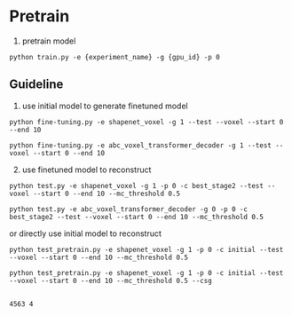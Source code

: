 # Pretrain

1. pretrain model

```
python train.py -e {experiment_name} -g {gpu_id} -p 0
```

## Guideline

1. use initial model to generate finetuned model

```
python fine-tuning.py -e shapenet_voxel -g 1 --test --voxel --start 0 --end 10

python fine-tuning.py -e abc_voxel_transformer_decoder -g 1 --test --voxel --start 0 --end 10
```

2. use finetuned model to reconstruct

```
python test.py -e shapenet_voxel -g 1 -p 0 -c best_stage2 --test --voxel --start 0 --end 10 --mc_threshold 0.5

python test.py -e abc_voxel_transformer_decoder -g 0 -p 0 -c best_stage2 --test --voxel --start 0 --end 10 --mc_threshold 0.5
```

or directly use initial model to reconstruct

```
python test_pretrain.py -e shapenet_voxel -g 1 -p 0 -c initial --test --voxel --start 0 --end 10 --mc_threshold 0.5
```



```
python test_pretrain.py -e shapenet_voxel -g 1 -p 0 -c initial --test --voxel --start 0 --end 10 --mc_threshold 0.5 --csg


4563 4
```

